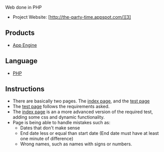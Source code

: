 Web done in PHP
    
- Project Website: [http://the-party-time.appspot.com/][3]

## Products
- [App Engine][1]

## Language
- [PHP][2]


## Instructions
* There are basically two pages. The [index page][3], and the [test page][4]
* The [test page][4] follows the requirements asked.
* The [index page][3] is an a more advanced version of the required test, adding some css and dynamic functionality.
* Page is being able to handle mistakes such as:
  * Dates that don't make sense
  * End date less or equal than start date (End date must have at least one minute of difference)
  * Wrong names, such as names with signs or numbers.


[1]: https://developers.google.com/appengine
[2]: http://php.net/
[3]: http://the-party-time.appspot.com/
[4]: http://the-party-time.appspot.com/test